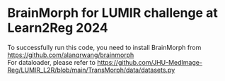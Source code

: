 
# BrainMorph for LUMIR challenge at Learn2Reg 2024

To successfully run this code, you need to install BrainMorph from https://github.com/alanqrwang/brainmorph \
For dataloader, please refer to https://github.com/JHU-MedImage-Reg/LUMIR_L2R/blob/main/TransMorph/data/datasets.py
